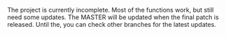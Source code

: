 The project is currently incomplete. Most of the functions work, but still need some updates.
The MASTER will be updated when the final patch is released. Until the, you can check other branches for the latest updates.
